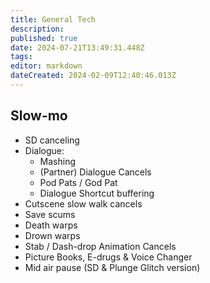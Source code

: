 ```yaml
---
title: General Tech
description: 
published: true
date: 2024-07-21T13:49:31.448Z
tags: 
editor: markdown
dateCreated: 2024-02-09T12:40:46.013Z
---
```



## Slow-mo
- SD canceling
- Dialogue:
	- Mashing
	- (Partner) Dialogue Cancels
	- Pod Pats / God Pat
	- Dialogue Shortcut buffering
- Cutscene slow walk cancels
- Save scums
- Death warps
- Drown warps
- Stab / Dash-drop Animation Cancels
- Picture Books, E-drugs & Voice Changer
- Mid air pause (SD & Plunge Glitch version)
